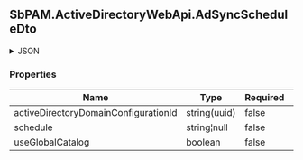 
<h2 id="tocS_SbPAM.ActiveDirectoryWebApi.AdSyncScheduleDto">SbPAM.ActiveDirectoryWebApi.AdSyncScheduleDto</h2>

<a id="schemasbpam.activedirectorywebapi.adsyncscheduledto"></a>
<a id="schema_SbPAM.ActiveDirectoryWebApi.AdSyncScheduleDto"></a>
<a id="tocSsbpam.activedirectorywebapi.adsyncscheduledto"></a>
<a id="tocssbpam.activedirectorywebapi.adsyncscheduledto"></a>

<details><summary>JSON</summary>


```json
{
  "activeDirectoryDomainConfigurationId": "49888c94-0f98-4f12-afa0-6d4c13cf7f38",
  "schedule": "string",
  "useGlobalCatalog": true
}

```


</details>

### Properties

|Name|Type|Required|Restrictions|Description|
|---|---|---|---|---|
|activeDirectoryDomainConfigurationId|string(uuid)|false|none|none|
|schedule|string¦null|false|none|none|
|useGlobalCatalog|boolean|false|none|none|


